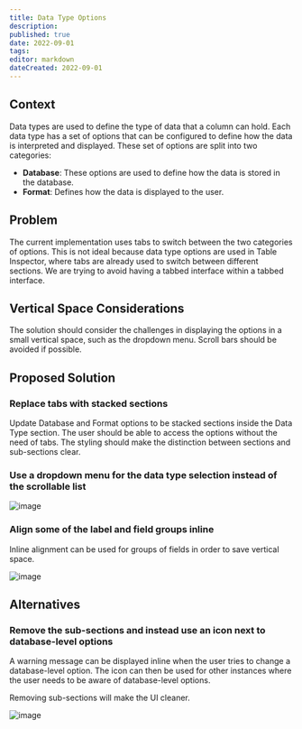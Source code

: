 ```yaml
---
title: Data Type Options
description: 
published: true
date: 2022-09-01
tags: 
editor: markdown
dateCreated: 2022-09-01
---
```


## Context

Data types are used to define the type of data that a column can hold. Each data type has a set of options that can be configured to define how the data is interpreted and displayed. These set of options are split into two categories:

- **Database**: These options are used to define how the data is stored in the database.
- **Format**: Defines how the data is displayed to the user.

## Problem

The current implementation uses tabs to switch between the two categories of options. This is not ideal because data type options are used in Table Inspector, where tabs are already used to switch between different sections. We are trying to avoid having a tabbed interface within a tabbed interface.

## Vertical Space Considerations

The solution should consider the challenges in displaying the options in a small vertical space, such as the dropdown menu. Scroll bars should be avoided if possible.

## Proposed Solution

### Replace tabs with stacked sections

Update Database and Format options to be stacked sections inside the Data Type section. The user should be able to access the options without the need of tabs. The styling should make the distinction between sections and sub-sections clear.

### Use a dropdown menu for the data type selection instead of the scrollable list

![image](https://share.balsamiq.com/c/gL37Da5Tdp4iTZScWJPGC.png)

### Align some of the label and field groups inline

Inline alignment can be used for groups of fields in order to save vertical space.

![image](https://share.balsamiq.com/c/6VPzH8Cd7USbhf6jZpzQvc.png)

## Alternatives

### Remove the sub-sections and instead use an icon next to database-level options

A warning message can be displayed inline when the user tries to change a database-level option. The icon can then be used for other instances where the user needs to be aware of database-level options.

Removing sub-sections will make the UI cleaner.

![image](https://share.balsamiq.com/c/fpnLR7JtkJJZXGybZoYL8d.png)